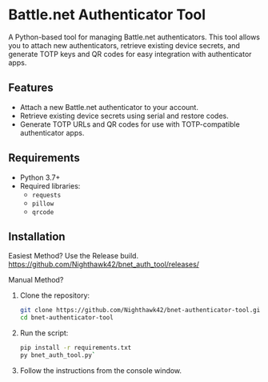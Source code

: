 # Battle.net Authenticator Tool

A Python-based tool for managing Battle.net authenticators. This tool allows you to attach new authenticators, retrieve existing device secrets, and generate TOTP keys and QR codes for easy integration with authenticator apps.

## Features

- Attach a new Battle.net authenticator to your account.
- Retrieve existing device secrets using serial and restore codes.
- Generate TOTP URLs and QR codes for use with TOTP-compatible authenticator apps.

## Requirements

- Python 3.7+
- Required libraries:
  - `requests`
  - `pillow`
  - `qrcode`

## Installation

Easiest Method?
Use the Release build.
https://github.com/Nighthawk42/bnet_auth_tool/releases/

Manual Method?

1. Clone the repository:
   ```bash
   git clone https://github.com/Nighthawk42/bnet-authenticator-tool.git
   cd bnet-authenticator-tool

2. Run the script:
   ```bash
   pip install -r requirements.txt
   py bnet_auth_tool.py`

4. Follow the instructions from the console window.
